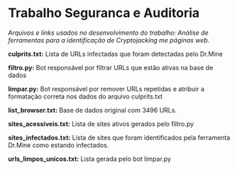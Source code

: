 # Trabalho Seguranca e Auditoria
*Arquivos e links usados no desenvolvimento do trabalho: Análise de ferramentas para a identificação de Cryptojacking me páginas web.*

**culprits.txt:** Lista de URLs infectadas que foram detectadas pelo Dr.Mine

**filtro.py:** Bot responsável por filtrar URLs que estão ativas na base de dados

**limpar.py:** Bot responsável por remover URLs repetidas e atribuir a formatação correta nos dados do arquivo culprits.txt

**list_browser.txt:** Base de dados original com 3496 URLs.

**sites_acessiveis.txt:** Lista de sites ativos gerados pelo filtro.py

**sites_infectados.txt:** Lista de sites que foram identificados pela ferramenta Dr.Mine como estando infectados.

**urls_limpos_unicos.txt:** Lista gerada pelo bot limpar.py
